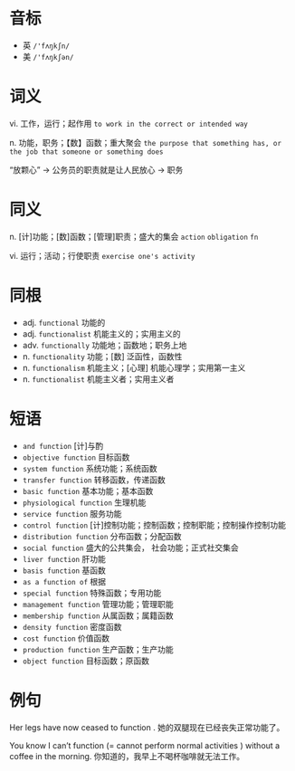 # 音标

- 英 `/'fʌŋkʃn/`
- 美 `/'fʌŋkʃən/`

# 词义

vi. 工作，运行；起作用
`to work in the correct or intended way`

n. 功能，职务；【数】函数；重大聚会
`the purpose that something has, or the job that someone or something does`



“放颗心” → 公务员的职责就是让人民放心 → 职务

# 同义

n. [计]功能；[数]函数；[管理]职责；盛大的集会
`action` `obligation` `fn`

vi. 运行；活动；行使职责
`exercise one's activity`

# 同根

- adj. `functional` 功能的
- adj. `functionalist` 机能主义的；实用主义的
- adv. `functionally` 功能地；函数地；职务上地
- n. `functionality` 功能；[数] 泛函性，函数性
- n. `functionalism` 机能主义；[心理] 机能心理学；实用第一主义
- n. `functionalist` 机能主义者；实用主义者

# 短语

- `and function` [计]与酌
- `objective function` 目标函数
- `system function` 系统功能；系统函数
- `transfer function` 转移函数，传递函数
- `basic function` 基本功能；基本函数
- `physiological function` 生理机能
- `service function` 服务功能
- `control function` [计]控制功能；控制函数；控制职能；控制操作控制功能
- `distribution function` 分布函数；分配函数
- `social function` 盛大的公共集会， 社会功能；正式社交集会
- `liver function` 肝功能
- `basis function` 基函数
- `as a function of` 根据
- `special function` 特殊函数；专用功能
- `management function` 管理功能；管理职能
- `membership function` 从属函数；属籍函数
- `density function` 密度函数
- `cost function` 价值函数
- `production function` 生产函数；生产功能
- `object function` 目标函数；原函数

# 例句

Her legs have now ceased to function .
她的双腿现在已经丧失正常功能了。

You know I can’t function (= cannot perform normal activities ) without a coffee in the morning.
你知道的，我早上不喝杯咖啡就无法工作。


